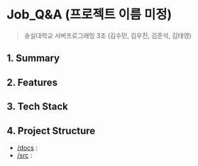 # Job_Q&A (프로젝트 이름 미정)
> 숭실대학교 서버프로그래밍 3조 (김수민, 김우진, 김준석, 김태영)

## 1. Summary


## 2. Features

## 3. Tech Stack

## 4. Project Structure
- [/docs](https://github.com/SSU-ServerProgramming/Job_Q-A/tree/main/docs) : 
- [/src](https://github.com/SSU-ServerProgramming/Job_Q-A/tree/main/src) : 


